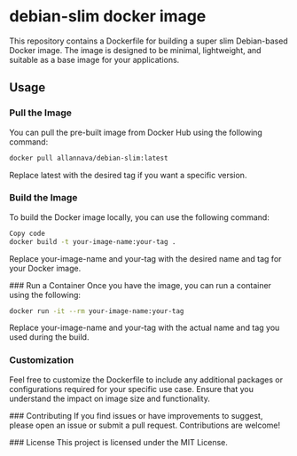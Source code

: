 # debian-slim docker image

This repository contains a Dockerfile for building a super slim Debian-based Docker image. The image is designed to be minimal, lightweight, and suitable as a base image for your applications.

## Usage

### Pull the Image

You can pull the pre-built image from Docker Hub using the following command:

```bash
docker pull allannava/debian-slim:latest
```

Replace latest with the desired tag if you want a specific version.

### Build the Image
To build the Docker image locally, you can use the following command:

```bash
Copy code
docker build -t your-image-name:your-tag .
```

Replace your-image-name and your-tag with the desired name and tag for your Docker image.

### Run a Container
Once you have the image, you can run a container using the following:

```bash
docker run -it --rm your-image-name:your-tag
```
Replace your-image-name and your-tag with the actual name and tag you used during the build.

### Customization
Feel free to customize the Dockerfile to include any additional packages or configurations required for your specific use case. Ensure that you understand the impact on image size and functionality.

### Contributing
If you find issues or have improvements to suggest, please open an issue or submit a pull request. Contributions are welcome!

### License
This project is licensed under the MIT License.